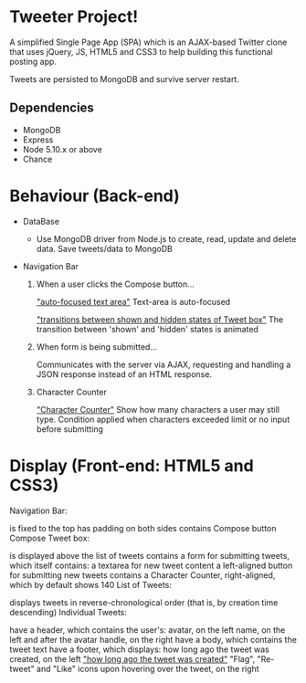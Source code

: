 # Tweeter Project!

A simplified Single Page App (SPA) which is an AJAX-based Twitter clone that uses jQuery, JS, HTML5 and CSS3 to help building this functional posting app.

Tweets are persisted to MongoDB and survive server restart.

## Dependencies

- MongoDB
- Express
- Node 5.10.x or above
- Chance

# Behaviour (Back-end)

- DataBase

  - Use MongoDB driver from Node.js to create, read, update and delete data. Save tweets/data to MongoDB

- Navigation Bar

  1. When a user clicks the Compose button...

      ["auto-focused text area"](https://github.com/alynnlp/tweeter/blob/master/docs/composeBox.png?raw=true)
      Text-area is auto-focused

      ["transitions between shown and hidden states of Tweet box"](https://github.com/alynnlp/tweeter/blob/master/docs/toggleBox.png?raw=true)
      The transition between 'shown' and 'hidden' states is animated

  2. When form is being submitted...

      Communicates with the server via AJAX, requesting and handling a JSON response instead of an HTML response.

  3. Character Counter

      ["Character Counter"](https://github.com/alynnlp/tweeter/blob/master/docs/characterCount.png?raw=true)
      Show how many characters a user may still type. Condition applied when characters exceeded limit or no input before submitting


# Display (Front-end: HTML5 and CSS3)

Navigation Bar:

is fixed to the top
has padding on both sides
contains Compose button
Compose Tweet box:

is displayed above the list of tweets
contains a form for submitting tweets, which itself contains:
a textarea for new tweet content
a left-aligned button for submitting new tweets
contains a Character Counter, right-aligned, which by default shows 140
List of Tweets:

displays tweets in reverse-chronological order (that is, by creation time descending)
Individual Tweets:

have a header, which contains the user's:
avatar, on the left
name, on the left and after the avatar
handle, on the right
have a body, which contains the tweet text
have a footer, which displays:
how long ago the tweet was created, on the left
["how long ago the tweet was created"](https://github.com/alynnlp/tweeter/blob/master/docs/dayscountAndHover.png?raw=true)
"Flag", "Re-tweet" and "Like" icons upon hovering over the tweet, on the right
